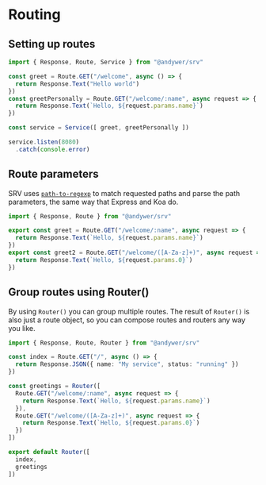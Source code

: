 # Routing

## Setting up routes

```ts
import { Response, Route, Service } from "@andywer/srv"

const greet = Route.GET("/welcome", async () => {
  return Response.Text("Hello world")
})
const greetPersonally = Route.GET("/welcome/:name", async request => {
  return Response.Text(`Hello, ${request.params.name}`)
})

const service = Service([ greet, greetPersonally ])

service.listen(8080)
  .catch(console.error)
```


## Route parameters

SRV uses [`path-to-regexp`](https://www.npmjs.com/package/path-to-regexp) to match requested paths and parse the path parameters, the same way that Express and Koa do.

```ts
import { Response, Route } from "@andywer/srv"

export const greet = Route.GET("/welcome/:name", async request => {
  return Response.Text(`Hello, ${request.params.name}`)
})
export const greet2 = Route.GET("/welcome/([A-Za-z]+)", async request => {
  return Response.Text(`Hello, ${request.params.0}`)
})
```

## Group routes using Router()

By using `Router()` you can group multiple routes. The result of `Router()` is also just a route object, so you can compose routes and routers any way you like.

```ts
import { Response, Route, Router } from "@andywer/srv"

const index = Route.GET("/", async () => {
  return Response.JSON({ name: "My service", status: "running" })
})

const greetings = Router([
  Route.GET("/welcome/:name", async request => {
    return Response.Text(`Hello, ${request.params.name}`)
  }),
  Route.GET("/welcome/([A-Za-z]+)", async request => {
    return Response.Text(`Hello, ${request.params.0}`)
  })
])

export default Router([
  index,
  greetings
])
```
